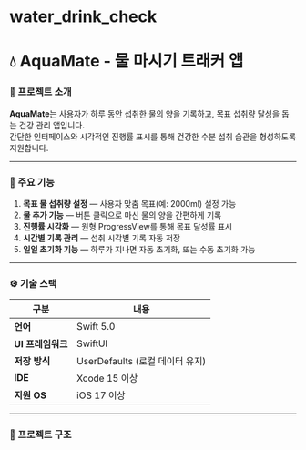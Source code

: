 # water_drink_check
# 💧 AquaMate - 물 마시기 트래커 앱

### 📱 프로젝트 소개
**AquaMate**는 사용자가 하루 동안 섭취한 물의 양을 기록하고, 목표 섭취량 달성을 돕는 건강 관리 앱입니다.  
간단한 인터페이스와 시각적인 진행률 표시를 통해 건강한 수분 섭취 습관을 형성하도록 지원합니다.

---

### 🩵 주요 기능
1. **목표 물 섭취량 설정** — 사용자 맞춤 목표(예: 2000ml) 설정 가능  
2. **물 추가 기능** — 버튼 클릭으로 마신 물의 양을 간편하게 기록  
3. **진행률 시각화** — 원형 ProgressView를 통해 목표 달성률 표시  
4. **시간별 기록 관리** — 섭취 시각별 기록 자동 저장  
5. **일일 초기화 기능** — 하루가 지나면 자동 초기화, 또는 수동 초기화 가능

---

### ⚙️ 기술 스택
| 구분 | 내용 |
|------|------|
| **언어** | Swift 5.0 |
| **UI 프레임워크** | SwiftUI |
| **저장 방식** | UserDefaults (로컬 데이터 유지) |
| **IDE** | Xcode 15 이상 |
| **지원 OS** | iOS 17 이상 |

---

### 🧱 프로젝트 구조
